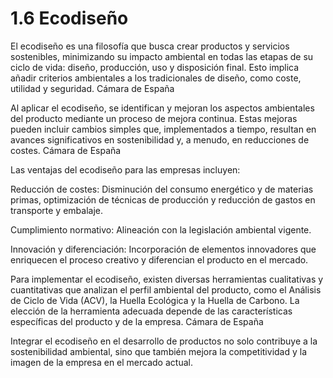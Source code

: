 # 1.6 Ecodiseño

El ecodiseño es una filosofía que busca crear productos y servicios sostenibles, minimizando su impacto ambiental en todas las etapas de su ciclo de vida: diseño, producción, uso y disposición final. Esto implica añadir criterios ambientales a los tradicionales de diseño, como coste, utilidad y seguridad.
Cámara de España

Al aplicar el ecodiseño, se identifican y mejoran los aspectos ambientales del producto mediante un proceso de mejora continua. Estas mejoras pueden incluir cambios simples que, implementados a tiempo, resultan en avances significativos en sostenibilidad y, a menudo, en reducciones de costes.
Cámara de España

Las ventajas del ecodiseño para las empresas incluyen:

  Reducción de costes: Disminución del consumo energético y de materias primas, optimización de técnicas de producción y reducción de gastos en transporte y embalaje.

  Cumplimiento normativo: Alineación con la legislación ambiental vigente.

  Innovación y diferenciación: Incorporación de elementos innovadores que enriquecen el proceso creativo y diferencian el producto en el mercado.

Para implementar el ecodiseño, existen diversas herramientas cualitativas y cuantitativas que analizan el perfil ambiental del producto, como el Análisis de Ciclo de Vida (ACV), la Huella Ecológica y la Huella de Carbono. La elección de la herramienta adecuada depende de las características específicas del producto y de la empresa.
Cámara de España

Integrar el ecodiseño en el desarrollo de productos no solo contribuye a la sostenibilidad ambiental, sino que también mejora la competitividad y la imagen de la empresa en el mercado actual.
